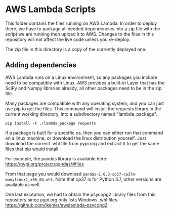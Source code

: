 # AWS Lambda Scripts

This folder contains the files running on AWS Lambda.  In order to deploy there, we have to package all needed dependencies into a zip file with the script we are running then upload it to AWS.  Changes to the files in this repository will not affect the live code unless you re-deploy.

The zip file in this directory is a copy of the currently deployed one.

## Adding dependencies

AWS Lambda runs on a Linux environment, so any packages you include need to be compatible with Linux.  AWS provides a built-in Layer that has the SciPy and Numpy libraries already, all other packages need to be in the zip file.

Many packages are compatible with any operating system, and you can just use pip to get the files.  This command will install the requests library in the current working directory, into a subdirectory named "lambda_package".

`pip install -t ./lambda_package requests`

If a package is built for a specific os, then you can either run that command on a linux machine, or download the linux distribution yourself.  Just download the correct .whl file from pypi.org and extract it to get the same files that pip would install.

For example, the pandas library is available here: <https://pypi.org/project/pandas/#files>

From that page you would download `pandas-1.0.3-cp37-cp37m-manylinux1_x86_64.whl`.  Note that cp37 is for Python 3.7, other versions are available as well.

One last exception, we had to obtain the psycopg2 library files from this repository since pypi.org only lists Windows .whl files.  <https://github.com/jkehler/awslambda-psycopg2>
